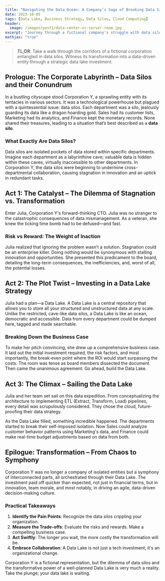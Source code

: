 ```yaml
---
title: "Navigating the Data Ocean: A Company’s Saga of Breaking Data Silos with a Data Lake"
date: 2023-10-05
tags: [Data Lake, Business Strategy, Data Silos, Cloud Computing]
header:
  image: /images/post1/data-center-or-server-room.jpg
excerpt: "Journey through a fictional company's struggle with data silos and how a well-timed data lake revolutionized its operations."
mathjax: "true"
---
```


> **TL;DR**: Take a walk through the corridors of a fictional corporation entangled in data silos. Witness its transformation into a data-driven entity through a strategic data lake investment.

## Prologue: The Corporate Labyrinth – Data Silos and their Conundrum

In a bustling cityscape stood Corporation Y, a sprawling entity with its tentacles in various sectors. It was a technological powerhouse but plagued with a quintessential issue: data silos. Each department was a silo, jealously guarding its data like a dragon hoarding gold. Sales had its customer lists, Marketing had its analytics, and Finance kept the monetary records. None shared their treasures, leading to a situation that’s best described as a **data silo**.

### What Exactly Are Data Silos?

Data silos are isolated pockets of data stored within specific departments. Imagine each department as a labyrinthine cave; valuable data is hidden within these caves, virtually inaccessible to other departments. In Corporation Y, the data silos were beginning to undermine cross-departmental collaboration, causing stagnation in innovation and an uptick in redundant tasks.

## Act 1: The Catalyst – The Dilemma of Stagnation vs. Transformation

Enter Julia, Corporation Y's forward-thinking CTO. Julia was no stranger to the catastrophic consequences of data mismanagement. As a veteran, she knew the ticking time bomb had to be defused—and fast.

### Risk vs Reward: The Weight of Inaction

Julia realized that ignoring the problem wasn’t a solution. Stagnation could be an enterprise killer. Doing nothing would be synonymous with stalling innovation and opportunities. She presented this predicament to the board, detailing the long-term consequences, the inefficiencies, and, worst of all, the potential losses.

## Act 2: The Plot Twist – Investing in a Data Lake Strategy

Julia had a plan—a Data Lake. A Data Lake is a central repository that allows you to store all your structured and unstructured data at any scale. Unlike the restricted, cave-like data silos, a Data Lake is like an ocean, democratic and accessible. Data from every department could be dumped here, tagged and made searchable.

### Breaking Down the Business Case

To make her pitch convincing, she drew up a comprehensive business case. It laid out the initial investment required, the risk factors, and most importantly, the break-even point where the ROI would start surpassing the costs. The room was tense as board members dissected the document. Then came the unanimous agreement: Go ahead, build the Data Lake.

## Act 3: The Climax – Sailing the Data Lake

Julia and her team set sail on this data expedition. From conceptualizing the architecture to implementing ETL (Extract, Transform, Load) pipelines, every detail was scrupulously considered. They chose the cloud, future-proofing their data strategy.

As the Data Lake filled, something incredible happened. The departments started to break their self-imposed isolation. Now Sales could analyze customer behavior patterns using Marketing's data, and Finance could make real-time budget adjustments based on data from both.

## Epilogue: Transformation – From Chaos to Symphony

Corporation Y was no longer a company of isolated entities but a symphony of interconnected parts, all orchestrated through their Data Lake. The investment paid off quicker than expected, not just in financial terms, but in innovation, team morale, and most notably, in driving an agile, data-driven decision-making culture.

### Practical Takeaways

1. **Identify the Pain Points**: Recognize the data silos crippling your organization.
2. **Measure the Trade-offs**: Evaluate the risks and rewards. Make a compelling business case.
3. **Act Swiftly**: The longer you wait, the more costly the transformation will be.
4. **Embrace Collaboration**: A Data Lake is not just a tech investment; it's an organizational change.

Corporation Y is a fictional representation, but the dilemma of data silos and the transformative power of a well-planned Data Lake is very much a reality. Take the plunge; your data lake is waiting.
